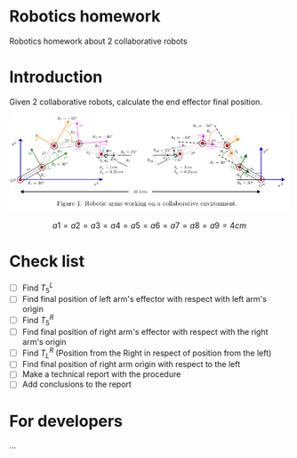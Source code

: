 # Robotics homework

Robotics homework about 2 collaborative robots

# Introduction

Given 2 collaborative robots, calculate the end effector final position.

![Imagen de cobots](./img/cobots.png)

$$
a1 = a2 = a3 = a4 = a5 = a6 = a7 = a8 = a9 = 4cm
$$

# Check list

- [ ] Find $T_5^L$
- [ ] Find final position of left arm's effector with respect with left arm's origin
- [ ] Find $T_5^R$
- [ ] Find final position of right arm's effector with respect with the right arm's origin
- [ ] Find $T_L^R$ (Position from the Right in respect of position from the left)
- [ ] Find final position of right arm origin with respect to the left
- [ ] Make a technical report with the procedure
- [ ] Add conclusions to the report

# For developers

...
